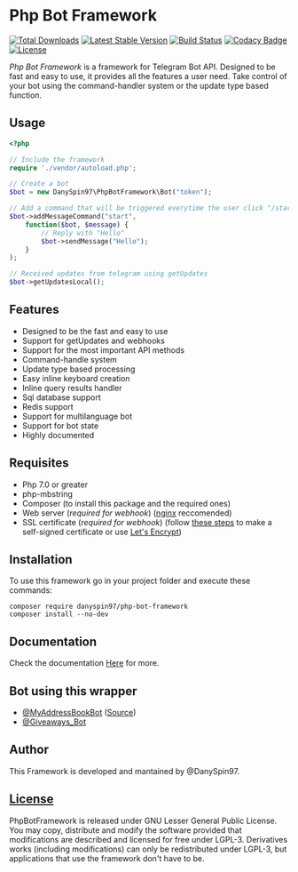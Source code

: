 # Php Bot Framework
[![Total Downloads](https://poser.pugx.org/danyspin97/php-bot-framework/downloads)](https://packagist.org/packages/danyspin97/php-bot-framework)<Paste>
[![Latest Stable Version](https://poser.pugx.org/danyspin97/php-bot-framework/v/stable)](https://packagist.org/packages/danyspin97/php-bot-framework)
[![Build Status](https://travis-ci.org/DanySpin97/PhpBotFramework.svg?branch=master)](https://travis-ci.org/DanySpin97/PhpBotFramework)
[![Codacy Badge](https://api.codacy.com/project/badge/Grade/6254e3eccc93497997dae21e57a452ac)](https://www.codacy.com/app/danyspin97/PhpBotFramework?utm_source=github.com&amp;utm_medium=referral&amp;utm_content=DanySpin97/PhpBotFramework&amp;utm_campaign=Badge_Grade)
[![License](https://poser.pugx.org/danyspin97/php-bot-framework/license)](https://packagist.org/packages/danyspin97/php-bot-framework)


*Php Bot Framework* is a framework for Telegram Bot API.
Designed to be fast and easy to use, it provides all the features a user need.
Take control of your bot using the command-handler system or the update type based function.

## Usage

```php
<?php

// Include the framework
require './vendor/autoload.php';

// Create a bot
$bot = new DanySpin97\PhpBotFramework\Bot("token");

// Add a command that will be triggered everytime the user click "/start"
$bot->addMessageCommand("start",
    function($bot, $message) {
        // Reply with "Hello"
        $bot->sendMessage("Hello");
    }
);

// Received updates from telegram using getUpdates
$bot->getUpdatesLocal();
```

## Features
- Designed to be the fast and easy to use
- Support for getUpdates and webhooks
- Support for the most important API methods
- Command-handle system
- Update type based processing
- Easy inline keyboard creation
- Inline query results handler
- Sql database support
- Redis support
- Support for multilanguage bot
- Support for bot state
- Highly documented

## Requisites
- Php 7.0 or greater
- php-mbstring
- Composer (to install this package and the required ones)
- Web server (*required for webhook*) ([nginx](http://nginx.org/) reccomended)
- SSL certificate (*required for webhook*) (follow [these steps](https://devcenter.heroku.com/articles/ssl-certificate-self) to make a self-signed certificate or use [Let's Encrypt](https://letsencrypt.org/))

## Installation
To use this framework go in your project folder and execute these commands:

```shell
composer require danyspin97/php-bot-framework
composer install --no-dev
```

## Documentation
Check the documentation [Here](https://danyspin97.github.io/PhpBotFramework/) for more.

## Bot using this wrapper
- [@MyAddressBookBot](https://telegram.me/myaddressbookbot) ([Source](https://github.com/DanySpin97/MyAddressBookBot))
- [@Giveaways_Bot](https://telegram.me/giveaways_bot)

## Author
This Framework is developed and mantained by @DanySpin97.

## [License](https://www.gnu.org/licenses/lgpl-3.0.en.html)
PhpBotFramework is released under GNU Lesser General Public License.
You may copy, distribute and modify the software provided that modifications are described and licensed for free under LGPL-3. Derivatives works (including modifications) can only be redistributed under LGPL-3, but applications that use the framework don't have to be.
